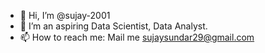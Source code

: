 - 👋 Hi, I’m @sujay-2001
- 👀 I’m an aspiring Data Scientist, Data Analyst.
- 📫 How to reach me: Mail me sujaysundar29@gmail.com

<!---
sujay-2001/sujay-2001 is a ✨ special ✨ repository because its `README.md` (this file) appears on your GitHub profile.
You can click the Preview link to take a look at your changes.
--->
